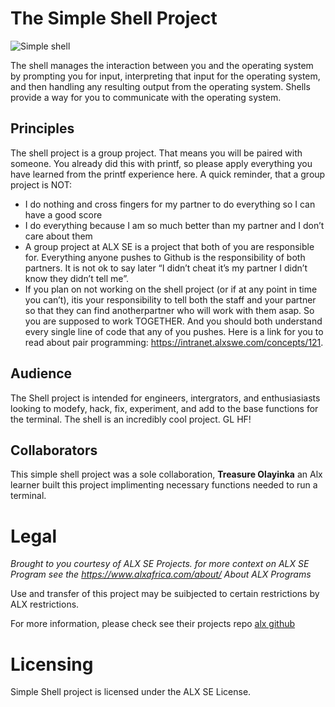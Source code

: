 The Simple Shell Project
=======================

![Simple shell](https://s3.amazonaws.com/intranet-projects-files/holbertonschool-low_level_programming/235/shell.jpeg "Write a simple UNIX command interpreter")

The shell manages the interaction between you and the operating system by prompting you for input, interpreting that input for the operating system, and then handling any resulting output from the operating system. Shells provide a way for you to communicate with the operating system.

## Principles

The shell project is a group project. That means you will be paired with someone. You already did this with printf, so please apply everything you have learned from the printf experience here. A quick reminder, that a group project is NOT:

- I do nothing and cross fingers for my partner to do everything so I can have a good score
- I do everything because I am so much better than my partner and I don’t care about them
- A group project at ALX SE is a project that both of you are responsible for. Everything anyone pushes to Github is the responsibility of both partners. It is not ok to say later “I didn’t cheat it’s my partner I didn’t know they didn’t tell me”.
- If you plan on not working on the shell project (or if at any point in time you can’t), itis your responsibility to tell both the staff and your partner so that they can find anotherpartner who will work with them asap.
So you are supposed to work TOGETHER. And you should both understand every single line of code that any of you pushes. Here is a link for you to read about pair programming: https://intranet.alxswe.com/concepts/121.

## Audience

The Shell project is intended for engineers, intergrators, and enthusiasiasts looking to modefy, hack, fix, experiment, and add to the base functions for the terminal.
The shell is an incredibly cool project. GL HF!

## Collaborators

This simple shell project was a sole collaboration, **Treasure Olayinka** an Alx learner built this project implimenting necessary functions needed to run a terminal.

Legal
=====

*Brought to you courtesy of ALX SE Projects. for more context on ALX SE Program see the https://www.alxafrica.com/about/ About ALX Programs*

Use and transfer of this project may be suibjected to certain restrictions by ALX restrictions.

For more information, please check see their projects repo [alx github](https://github.com/topics/alx)

Licensing
=========

Simple Shell project is licensed under the ALX SE License.
